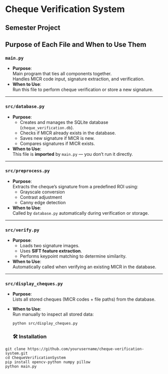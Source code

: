 # Cheque Verification System
## Semester Project
##  Purpose of Each File and When to Use Them

### **`main.py`**
- **Purpose**:  
  Main program that ties all components together.  
  Handles MICR code input, signature extraction, and verification.
- **When to Use**:  
  Run this file to perform cheque verification or store a new signature.

---

### **`src/database.py`**
- **Purpose**:  
  - Creates and manages the SQLite database (`cheque_verification.db`).
  - Checks if MICR already exists in the database.
  - Saves new signature if MICR is new.
  - Compares signatures if MICR exists.
- **When to Use**:  
  This file is **imported** by `main.py` — you don’t run it directly.

---

### **`src/preprocess.py`**
- **Purpose**:  
  Extracts the cheque’s signature from a predefined ROI using:
  - Grayscale conversion
  - Contrast adjustment
  - Canny edge detection
- **When to Use**:  
  Called by `database.py` automatically during verification or storage.

---

### **`src/verify.py`**
- **Purpose**:  
  - Loads two signature images.
  - Uses **SIFT feature extraction**.
  - Performs keypoint matching to determine similarity.
- **When to Use**:  
  Automatically called when verifying an existing MICR in the database.

---

### **`src/display_cheques.py`**
- **Purpose**:  
  Lists all stored cheques (MICR codes + file paths) from the database.
- **When to Use**:  
  Run manually to inspect all stored data:
  ```bash
  python src/display_cheques.py
  ```

  ### 🛠 Installation

```
git clone https://github.com/yourusername/cheque-verification-system.git
cd ChequeVerificationSystem
pip install opencv-python numpy pillow
python main.py
